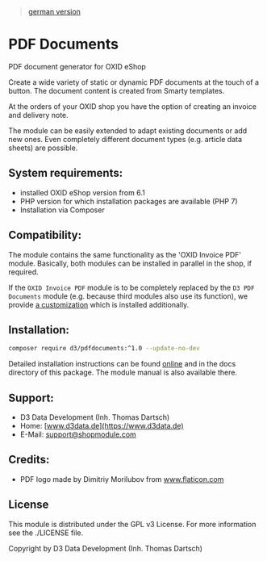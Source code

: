 > [german version](README.md)

# PDF Documents

PDF document generator for OXID eShop

Create a wide variety of static or dynamic PDF documents at the touch of a button. The document content is created from Smarty templates.

At the orders of your OXID shop you have the option of creating an invoice and delivery note.

The module can be easily extended to adapt existing documents or add new ones. Even completely different document types (e.g. article data sheets) are possible.

## System requirements:

- installed OXID eShop version from 6.1
- PHP version for which installation packages are available (PHP 7)
- Installation via Composer

## Compatibility:

The module contains the same functionality as the 'OXID Invoice PDF' module. Basically, both modules can be installed in parallel in the shop, if required. 

If the `OXID Invoice PDF` module is to be completely replaced by the `D3 PDF Documents` module (e.g. because third modules also use its function), we provide [a customization](https://packagist.org/packages/d3/pdfdocuments_compat) which is installed additionally.

## Installation:

```bash
composer require d3/pdfdocuments:^1.0 --update-no-dev
```

Detailed installation instructions can be found [online](https://docs.oxidmodule.com/PDF-Dokumente/) and in the docs directory of this package. The module manual is also available there.
  
## Support:

- D3 Data Development (Inh. Thomas Dartsch)
- Home: [www.d3data.de](https://www.d3data.de)
- E-Mail: support@shopmodule.com

## Credits:

- PDF logo made by Dimitriy Morilubov from www.flaticon.com

## License

This module is distributed under the GPL v3 License. For more information see the ./LICENSE file.
 
Copyright by D3 Data Development (Inh. Thomas Dartsch)